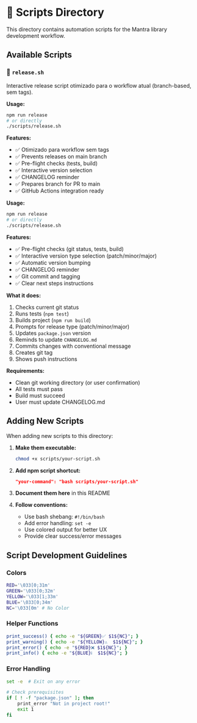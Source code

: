 # 📁 Scripts Directory

This directory contains automation scripts for the Mantra library development workflow.

## Available Scripts

### 🚀 `release.sh`

Interactive release script otimizado para o workflow atual (branch-based, sem tags).

**Usage:**

```bash
npm run release
# or directly
./scripts/release.sh
```

**Features:**

- ✅ Otimizado para workflow sem tags
- ✅ Prevents releases on main branch
- ✅ Pre-flight checks (tests, build)
- ✅ Interactive version selection
- ✅ CHANGELOG reminder
- ✅ Prepares branch for PR to main
- ✅ GitHub Actions integration ready

**Usage:**

```bash
npm run release
# or directly
./scripts/release.sh
```

**Features:**

- ✅ Pre-flight checks (git status, tests, build)
- ✅ Interactive version type selection (patch/minor/major)
- ✅ Automatic version bumping
- ✅ CHANGELOG reminder
- ✅ Git commit and tagging
- ✅ Clear next steps instructions

**What it does:**

1. Checks current git status
2. Runs tests (`npm test`)
3. Builds project (`npm run build`)
4. Prompts for release type (patch/minor/major)
5. Updates `package.json` version
6. Reminds to update `CHANGELOG.md`
7. Commits changes with conventional message
8. Creates git tag
9. Shows push instructions

**Requirements:**

- Clean git working directory (or user confirmation)
- All tests must pass
- Build must succeed
- User must update CHANGELOG.md

## Adding New Scripts

When adding new scripts to this directory:

1. **Make them executable:**

   ```bash
   chmod +x scripts/your-script.sh
   ```

2. **Add npm script shortcut:**

   ```json
   "your-command": "bash scripts/your-script.sh"
   ```

3. **Document them here** in this README

4. **Follow conventions:**
   - Use bash shebang: `#!/bin/bash`
   - Add error handling: `set -e`
   - Use colored output for better UX
   - Provide clear success/error messages

## Script Development Guidelines

### Colors

```bash
RED='\033[0;31m'
GREEN='\033[0;32m'  
YELLOW='\033[1;33m'
BLUE='\033[0;34m'
NC='\033[0m' # No Color
```

### Helper Functions

```bash
print_success() { echo -e "${GREEN}✅ $1${NC}"; }
print_warning() { echo -e "${YELLOW}⚠️  $1${NC}"; }
print_error() { echo -e "${RED}❌ $1${NC}"; }
print_info() { echo -e "${BLUE}ℹ️  $1${NC}"; }
```

### Error Handling

```bash
set -e  # Exit on any error

# Check prerequisites
if [ ! -f "package.json" ]; then
    print_error "Not in project root!"
    exit 1
fi
```
